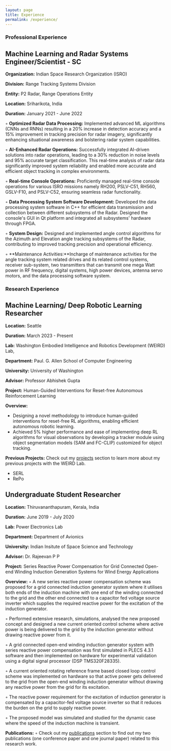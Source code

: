 ```yaml
---
layout: page
title: Experience
permalink: /experience/
---
```


### Professional Experience

## Machine Learning and Radar Systems Engineer/Scientist - SC

**Organization:** Indian Space Research Organization (ISRO)

**Division:** Range Tracking Systems Division

**Entity:** P2 Radar, Range Operations Entity

**Location:** Sriharikota, India

**Duration:** January 2021 - June 2022

◦ **Optimized Radar Data Processing:** Implemented advanced ML algorithms (CNNs and RNNs) resulting in a 20% increase in detection accuracy and a 15% improvement in tracking precision for radar imagery, significantly enhancing situational awareness and bolstering radar system capabilities.

◦ **AI-Enhanced Radar Operations:** Successfully integrated AI-driven solutions into radar operations, leading to a 30% reduction in noise levels and 95% accurate target classification. This real-time analysis of radar data significantly improved system reliability and enabled more accurate and efficient object tracking in complex environments.

◦ **Real-time Console Operations:** Proficiently managed real-time console operations for various ISRO missions namely RH200, PSLV-C51, RH560, GSLV-F10, and PSLV-C52, ensuring seamless radar functionality. 

◦ **Data Processing System Software Development:** Developed the data processing system software in C++ for efficient data transmission and collection between different subsystems of the Radar. Designed the console's GUI in Qt platform and integrated all subsystems' hardware through FPGA.

◦ **System Design:** Designed and implemented angle control algorithms for the Azimuth and Elevation angle tracking subsystems of the Radar, contributing to improved tracking precision and operational efficiency. 

◦ **Maintenance Activities:**Incharge of maintenance activities for the angle tracking system related drives and its related control systems, receiver sub-system, two transmitters that can transmit one mega Watt power in RF frequency, digital systems, high power devices, antenna servo motors, and the data processing software system. 

### Research Experience

## Machine Learning/ Deep Robotic Learning Researcher

**Location:** Seattle

**Duration:** March 2023 - Present

**Lab:** Washington Embodied Intelligence and Robotics Development (WEIRD) Lab, 

**Department:** Paul. G. Allen School of Computer Engineering

**University:** University of Washington

**Advisor:** Professor Abhishek Gupta

**Project:** Human-Guided Interventions for Reset-free Autonomous Reinforcement Learning

**Overview:** 
- Designing a novel methodology to introduce human-guided interventions for reset-free RL algorithms, enabling efficient autonomous robotic learning.
- Achieved 5% higher performance and ease of implementing deep RL algorithms for visual observations by developing a tracker module using object segmentation models (SAM and FC-CLIP) customized for object tracking.

**Previous Projects:**
Check out my [projects](https://sirigadipudi.github.io/projects) section to learn more about my previous projects with the WEIRD Lab.
- SERL
- RePo

## Undergraduate Student Researcher

**Location:** Thiruvananthapuram, Kerala, India

**Duration:** June 2019 - July 2020

**Lab:** Power Electronics Lab

**Department:** Department of Avionics

**University:** Indian Insitute of Space Science and Technology

**Advisor:** Dr. Rajeevan P P

**Project:** Series Reactive Power Compensation for Grid Connected Open-end Winding Induction Generation Systems for Wind Energy Applications

**Overview:** 
◦ A new series reactive power compensation scheme was proposed for a grid connected induction generator system where
it utilises both ends of the induction machine with one end of the winding connected to the grid and the other end
connected to a capacitor fed voltage source inverter which supplies the required reactive power for the excitation of the
induction generator.

◦ Performed extensive research, simulations, analysed the new proposed concept and designed a new current oriented
control scheme where active power is being delivered to the grid by the induction generator without drawing reactive
power from it.

◦ A grid connected open-end winding induction generator system with series reactive power compensation was first
simulated in PLECS 4.3.1 software and then implemented on hardware for experimental validation using a digital signal
processor (DSP TMS320F28335).

◦ A current oriented rotating reference frame based closed loop control scheme was implemented on hardware so that
active power gets delivered to the grid from the open-end winding induction generator without drawing any reactive
power from the grid for its excitation.

◦ The reactive power requirement for the excitation of induction generator is compensated by a capacitor-fed voltage source
inverter so that it reduces the burden on the grid to supply reactive power.

◦ The proposed model was simulated and studied for the dynamic case where the speed of the induction machine is
transient.

**Publications:**
◦ Check out my [publications](https://sirigadipudi.github.io/publications) section to find out my two publications (one conference paper and one journal paper) related to this research work.
